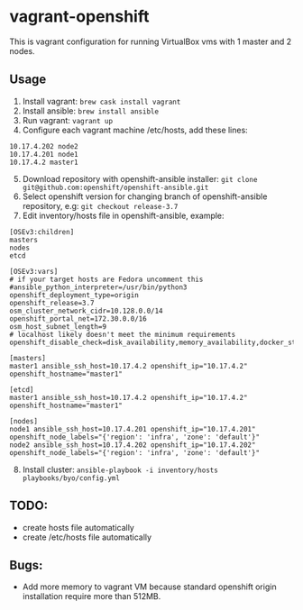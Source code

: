 # vagrant-openshift

This is vagrant configuration for running VirtualBox vms with 1 master and 2 nodes.

## Usage
1. Install vagrant: `brew cask install vagrant`
2. Install ansible: `brew install ansible`
3. Run vagrant: `vagrant up`
4. Configure each vagrant machine /etc/hosts, add these lines:
```
10.17.4.202 node2
10.17.4.201 node1
10.17.4.2 master1
```
5. Download repository with openshift-ansible installer: `git clone git@github.com:openshift/openshift-ansible.git`
6. Select openshift version for changing branch of openshift-ansible repository, e.g: `git checkout release-3.7`
7. Edit inventory/hosts file in openshift-ansible, example: 
```
[OSEv3:children]
masters
nodes
etcd

[OSEv3:vars]
# if your target hosts are Fedora uncomment this
#ansible_python_interpreter=/usr/bin/python3
openshift_deployment_type=origin
openshift_release=3.7
osm_cluster_network_cidr=10.128.0.0/14
openshift_portal_net=172.30.0.0/16
osm_host_subnet_length=9
# localhost likely doesn't meet the minimum requirements
openshift_disable_check=disk_availability,memory_availability,docker_storage

[masters]
master1 ansible_ssh_host=10.17.4.2 openshift_ip="10.17.4.2" openshift_hostname="master1"

[etcd]
master1 ansible_ssh_host=10.17.4.2 openshift_ip="10.17.4.2" openshift_hostname="master1"

[nodes]
node1 ansible_ssh_host=10.17.4.201 openshift_ip="10.17.4.201" openshift_node_labels="{'region': 'infra', 'zone': 'default'}"
node2 ansible_ssh_host=10.17.4.202 openshift_ip="10.17.4.202" openshift_node_labels="{'region': 'infra', 'zone': 'default'}"
```
8. Install cluster: `ansible-playbook -i inventory/hosts playbooks/byo/config.yml`

## TODO:
* create hosts file automatically
* create /etc/hosts file automatically

## Bugs:
* Add more memory to vagrant VM because standard openshift origin installation require more than 512MB.